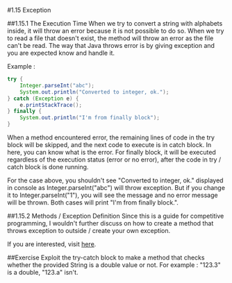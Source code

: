 ﻿#1.15 Exception

##1.15.1 The Execution Time
When we try to convert a string with alphabets inside, it will throw an error because it is not possible to do so. When we try to read a file that doesn't exist, the method will throw an error as the file can't be read. The way that Java throws error is by giving exception and you are expected know and handle it. 

Example :

```Java
try {
	Integer.parseInt("abc");
	System.out.println("Converted to integer, ok.");
} catch (Exception e) {
	e.printStackTrace();
} finally {
	System.out.println("I'm from finally block");
}
```			
When a method encountered error, the remaining lines of code in the try block will be skipped, and the next code to execute is in catch block. In here, you can know what is the error. For finally block, it will be executed regardless of the execution status (error or no error), after the code in try / catch block is done running. 

For the case above, you shouldn't see "Converted to integer, ok." displayed in console as Integer.parseInt("abc") will throw exception. But if you change it to Integer.parseInt("1"), you will see the message and no error message will be thrown. Both cases will print "I'm from finally block.".

##1.15.2 Methods / Exception Definition
Since this is a guide for competitive programming, I wouldn't further discuss on how to create a method that throws exception to outside / create your own exception. 

If you are interested, visit <a href="https://www.tutorialspoint.com/java/java_exceptions.htm" target="_blank">here</a>.

##Exercise
Exploit the try-catch block to make a method that checks whether the provided String is a double value or not. For example : "123.3" is a double, "123.a" isn't.
